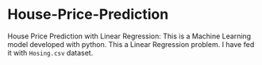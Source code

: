 # House-Price-Prediction
House Price Prediction with Linear Regression:
This is a Machine Learning model developed with python. This a Linear Regression problem. 
I have fed it with `Hosing.csv` dataset.
